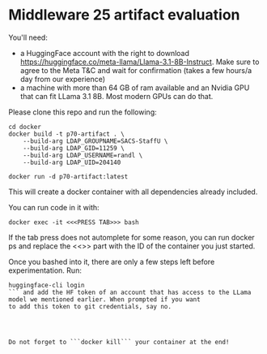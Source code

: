 # Middleware 25 artifact evaluation
You'll need:
- a HuggingFace account with the right to download https://huggingface.co/meta-llama/Llama-3.1-8B-Instruct.
Make sure to agree to the Meta T&C and wait for confirmation (takes a few hours/a day from our experience)
- a machine with more than 64 GB of ram available and an Nvidia GPU that can fit LLama 3.1 8B. Most modern GPUs can do that.

Please clone this repo and run the following:

```
cd docker
docker build -t p70-artifact . \
    --build-arg LDAP_GROUPNAME=SACS-StaffU \
    --build-arg LDAP_GID=11259 \
    --build-arg LDAP_USERNAME=randl \
    --build-arg LDAP_UID=204140

docker run -d p70-artifact:latest
```

This will create a docker container with all dependencies already included.

You can run code in it with:
```
docker exec -it <<<PRESS TAB>>> bash
```
If the tab press does not automplete for some reason, you can run docker ps and replace the <<<TAB>>> part with the ID of the container you just started.

Once you bashed into it, there are only a few steps left before experimentation. Run:

```
huggingface-cli login
``` and add the HF token of an account that has access to the LLama model we mentioned earlier. When prompted if you want
to add this token to git credentials, say no.




Do not forget to ```docker kill``` your container at the end!
